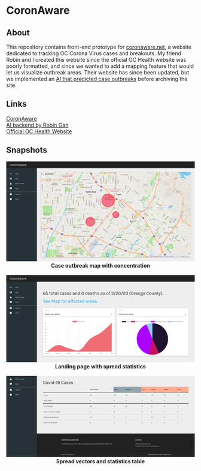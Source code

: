 # CoronAware

## About
This repository contains front-end prototype for [coronaware.net](http://coronaware.net), a website dedicated to tracking OC Corona Virus cases and breakouts.  My friend Robin and I created this website since the official OC Health website was poorly formatted, and since we wanted to add a mapping feature that would let us visualize outbreak areas.  Their website has since been updated, but we implemented an [AI that predicted case outbreaks](https://github.com/robingan7/coronaware.net)  before archiving the site.

## Links
[CoronAware](http://coronaware.net)  
[AI backend by Robin Gan](https://github.com/robingan7/coronaware.net)  
[Official OC Health Website](https://occovid19.ochealthinfo.com/coronavirus-in-oc)

## Snapshots
<p align="center">
  <img alt="CoronAware.net Corona Virus case outbreak map by Alex Lynd" src="/img/map.png">
  <br>
  <b>Case outbreak map with concentration</b>
  <br>
  <br>
  <img alt="CoronAware.net Corona Virus statistics charts" src="/img/charts.png">
  <br>
  <b>Landing page with spread statistics</b>
  <br>
  <br>
  <img alt="CoronAware.net Corona Virus statistics table" src="/img/table.png">
  <br>
  <b>Spread vectors and statistics table</b>
  <br>
  <br>
</p>


